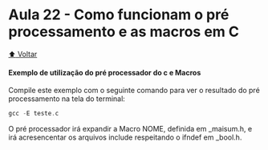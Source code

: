 # Aula 22 - Como funcionam o pré processamento e as macros em C

[:arrow_up: Voltar](https://github.com/Geofisicando/C-orientado-a-testes#%C3%ADndice)

#### Exemplo de utilização do pré processador do c e Macros

Compile este exemplo com o seguinte comando para ver o resultado do pré processamento na tela do terminal:

```c
gcc -E teste.c
```

O pré processador irá expandir a Macro NOME, definida em \_maisum.h, e irá acresencentar os arquivos 
include respeitando o ifndef em \_bool.h.
